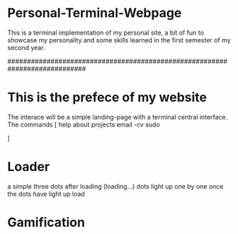 

# Personal-Terminal-Webpage
This is a terminal implementation of my personal site, a bit of fun to showcase
my personality and some skills learned in the first semester of my second year.


############################################################################


# This is the prefece of my website

The interace will be a simple landing-page with a terminal central interface.
The commands [
    help
    about
    projects
    email
    -cv
    sudo 

]

# Loader 

a simple three dots after loading (loading...)
dots light up one by one 
once the dots have light up 
load

# Gamification